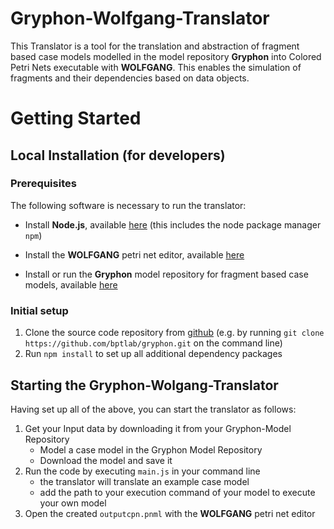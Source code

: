 Gryphon-Wolfgang-Translator
===========================

This Translator is a tool for the translation and abstraction of fragment based case models modelled in the model repository **Gryphon** into Colored Petri Nets executable with **WOLFGANG**. This enables the simulation of fragments and their dependencies based on data objects.

Getting Started
===============

Local Installation (for developers)
-----------------------------------

### Prerequisites

The following software is necessary to run the translator:

-   Install **Node.js**, available
    [here](https://nodejs.org/en/download/) (this includes the node
    package manager `npm`)
    
-   Install the **WOLFGANG** petri net editor, available 
    [here](https://github.com/iig-uni-freiburg/WOLFGANG.git)
   
-   Install or run the **Gryphon** model repository for fragment based case models,
    available [here](https://github.com/bptlab/gryphon)

### Initial setup

1.  Clone the source code repository from
    [github](http://github.com/bptlab/gryphon) (e.g. by running
    `git clone https://github.com/bptlab/gryphon.git` on the command
    line)
2.  Run `npm install` to set up all additional dependency packages

Starting the Gryphon-Wolgang-Translator
-----------------------------------

Having set up all of the above, you can start the translator as follows:

1. Get your Input data by downloading it from your Gryphon-Model Repository
    - Model a case model in the Gryphon Model Repository
    - Download the model and save it
2. Run the code by executing `main.js` in your command line
    - the translator will translate an example case model
    - add the path to your execution command of your model to execute your own model
3. Open the created `outputcpn.pnml` with the **WOLFGANG** petri net editor
